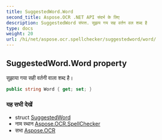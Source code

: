 ```yaml
---
title: SuggestedWord.Word
second_title: Aspose.OCR .NET API संदर्भ के लिए
description: SuggestedWord संपत्त. सुझय गय सह वर्तन वल शब्द है
type: docs
weight: 20
url: /hi/net/aspose.ocr.spellchecker/suggestedword/word/
---
```

## SuggestedWord.Word property

सुझाया गया सही वर्तनी वाला शब्द है।

```csharp
public string Word { get; set; }
```

### यह सभी देखें

* struct [SuggestedWord](../)
* नाम स्थान [Aspose.OCR.SpellChecker](../../suggestedword/)
* सभा [Aspose.OCR](../../../)


